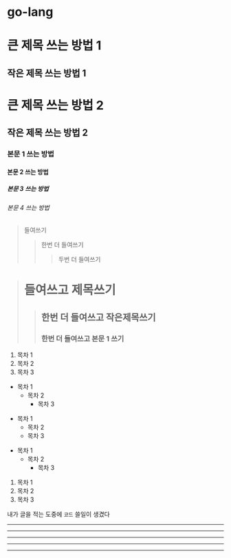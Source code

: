 # go-lang

큰 제목 쓰는 방법 1
===============

작은 제목 쓰는 방법 1
-----------------

# 큰 제목 쓰는 방법 2
## 작은 제목 쓰는 방법 2
### 본문 1 쓰는 방법
#### 본문 2 쓰는 방법
##### 본문 3 쓰는 방법
###### 본문 4 쓰는 방법

> 들여쓰기
>   > 한번 더 들여쓰기
>   >   > 두번 더 들여쓰기

> # 들여쓰고 제목쓰기
>   > ## 한번 더 들여쓰고 작은제목쓰기
>   > ### 한번 더 들여쓰고 본문 1 쓰기

1. 목차 1
2. 목차 2
3. 목차 3

+ 목차 1
  + 목차 2
    + 목차 3

- 목차 1
   - 목차 2
    - 목차 3

* 목차 1
  * 목차 2
    * 목차 3

1. 목차 1
1. 목차 2
1. 목차 3

내가 글을 적는 도중에 ```코드``` 쓸일이 생겼다

* * *

***

*****

- - -

---------------------------------------
